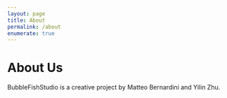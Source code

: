 ```yaml
---
layout: page
title: About
permalink: /about
enumerate: true
---
```


About Us
========

BubbleFishStudio is a creative project by Matteo Bernardini and Yilin Zhu.
